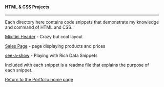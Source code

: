 #### HTML & CSS Projects
***

Each directory here contains code snippets that demonstrate my knowledge and command of HTML and CSS.

[Mixitini Header](https://github.com/stljeff1/portfolio/tree/master/HTML-CSS/mixitini-header) - Crazy but cool layout

[Sales Page](https://github.com/stljeff1/portfolio/tree/master/HTML-CSS/sales-page) - page displaying products and prices

[see-a-show](https://github.com/stljeff1/portfolio/tree/master/HTML-CSS/see-a-show) - Playing with Rich Data Snippets


Included with each snippet is a readme file that explains the purpose of each snippet.


[Return to the Portfolio home page](https://github.com/stljeff1/portfolio/)